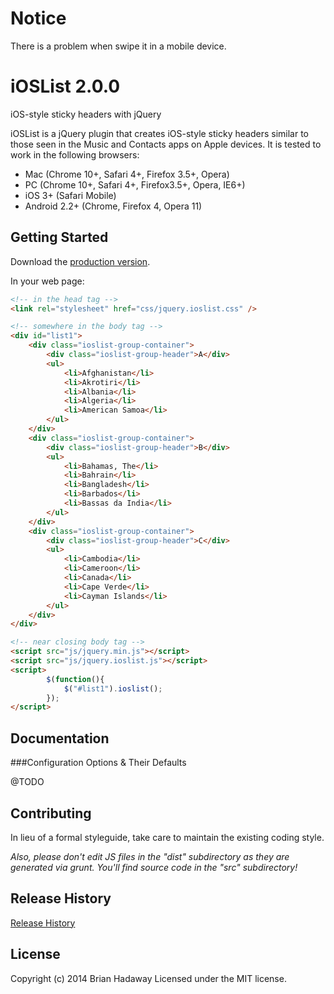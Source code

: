 #  Notice

There is a problem when swipe it in a mobile device.

#  iOSList 2.0.0

iOS-style sticky headers with jQuery

iOSList is a jQuery plugin that creates iOS-style sticky headers similar to those seen in the Music and Contacts apps on Apple devices. It is tested to work in the following browsers:
 * Mac (Chrome 10+, Safari 4+, Firefox 3.5+, Opera)
 * PC (Chrome 10+, Safari 4+, Firefox3.5+, Opera, IE6+)
 * iOS 3+ (Safari Mobile)
 * Android 2.2+ (Chrome, Firefox 4, Opera 11)

## Getting Started
Download the [production version][zip].

[zip]: https://github.com/brianhadaway/iOSList/zipball/master

In your web page:

```html
<!-- in the head tag -->
<link rel="stylesheet" href="css/jquery.ioslist.css" />

<!-- somewhere in the body tag -->
<div id="list1">
    <div class="ioslist-group-container">
        <div class="ioslist-group-header">A</div>
        <ul>
            <li>Afghanistan</li>
            <li>Akrotiri</li>
            <li>Albania</li>
            <li>Algeria</li>
            <li>American Samoa</li>
        </ul>
    </div>
    <div class="ioslist-group-container">
        <div class="ioslist-group-header">B</div>
        <ul>
            <li>Bahamas, The</li>
            <li>Bahrain</li>
            <li>Bangladesh</li>
            <li>Barbados</li>
            <li>Bassas da India</li>
        </ul>
    </div>
    <div class="ioslist-group-container">
        <div class="ioslist-group-header">C</div>
        <ul>
            <li>Cambodia</li>
            <li>Cameroon</li>
            <li>Canada</li>
            <li>Cape Verde</li>
            <li>Cayman Islands</li>
        </ul>
    </div>
</div>

<!-- near closing body tag -->
<script src="js/jquery.min.js"></script>
<script src="js/jquery.ioslist.js"></script>
<script>
        $(function(){
            $("#list1").ioslist();
        });
</script>
```

## Documentation

###Configuration Options & Their Defaults

@TODO

## Contributing
In lieu of a formal styleguide, take care to maintain the existing coding style.

_Also, please don't edit JS files in the "dist" subdirectory as they are generated via grunt. You'll find source code in the "src" subdirectory!_

## Release History
[Release History](https://github.com/brianhadaway/iOSList/releases)

## License
Copyright (c) 2014 Brian Hadaway
Licensed under the MIT license.
